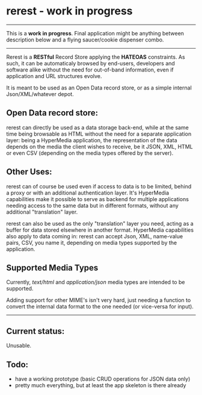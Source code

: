 rerest - work in progress
=========================

----
This is a **work in progress**. Final application might be anything between description below and a flying saucer/cookie dispenser combo.

----

Rerest is a **RESTful** Record Store applying the **HATEOAS** constraints. As such, it can be automaticaly browsed by end-users, developers and software alike without the need for out-of-band information, even if application and URL structures evolve.

It is meant to be used as an Open Data record store, or as a simple internal Json/XML/whatever depot.

Open Data record store:
-----------------------
rerest can directly be used as a data storage back-end, while at the same time being browsable as HTML without the need for a separate application layer: being a HyperMedia application, the representation of the data depends on the media the client wishes to receive, be it JSON, XML, HTML or even CSV (depending on the media types offered by the server).

Other Uses:
-----------
rerest can of course be used even if access to data is to be limited, behind a proxy or with an additional authentication layer. It's HyperMedia capabilities make it possible to serve as backend for multiple applications needing access to the same data but in different formats, without any additional "translation" layer.

rerest can also be used as the only "translation" layer you need, acting as a buffer for data stored elsewhere in another format. HyperMedia capabilities also apply to data coming in: rerest can accept Json, XML, name-value pairs, CSV, you name it, depending on media types supported by the application.

Supported Media Types
---------------------
Currently, _text/html_ and _application/json_ media types are intended to be supported.

Adding support for other MIME's isn't very hard, just needing a function to convert the internal data format to the one needed (or vice-versa for input).

---

Current status:
---------------
Unusable.

Todo:
-----
 - have a working prototype (basic CRUD operations for JSON data only)
 - pretty much everything, but at least the app skeleton is there already

